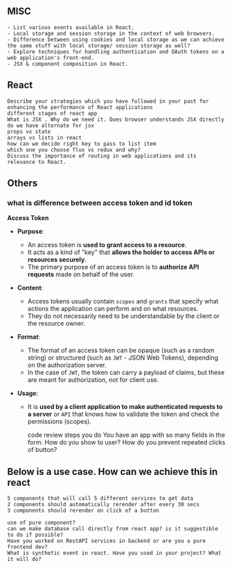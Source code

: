## MISC
    - List various events available in React.
    - Local storage and session storage in the context of web browsers.
    - Difference between using cookies and local storage as we can achieve the same stuff with local storage/ session storage as well?
    - Explore techniques for handling authentication and OAuth tokens on a web application's front-end.
    - JSX & component composition in React.


## React
    Describe your strategies which you have followed in your past for enhancing the performance of React applications
    different stages of react app
    What is JSX . Why do we need it. Does browser understands JSX directly
    do we have alternate for jsx
    props vs state
    arrays vs lists in react
    how can we decide right key to pass to list item
    which one you choose flux vs redux and why?
    Discuss the importance of routing in web applications and its relevance to React.
 
## Others
### what is difference between access token and id token
     
**Access Token**
- **Purpose**: 
  - An access token is **used to grant access to a resource**. 
  - It acts as a kind of "key" that **allows the holder to access APIs or resources securely**. 
  - The primary purpose of an access token is to **authorize API requests** made on behalf of the user.
- **Content**: 
  - Access tokens usually contain `scopes` and `grants` that specify what actions the application can perform and on what resources. 
  - They do not necessarily need to be understandable by the client or the resource owner.
- **Format**: 
  - The format of an access token can be opaque (such as a random string) or structured (such as `JWT` - JSON Web Tokens), depending on the authorization server. 
  - In the case of `JWT`, the token can carry a payload of claims, but these are meant for authorization, not for client use.
  
- **Usage**: 
  - It is **used by a client application to make authenticated requests to a server** or `API` that knows how to validate the token and check the permissions (scopes).



    code review steps you do
    You have an app with so many fields in the form. How do you show to user? How do you prevent repeated clicks of button?


## Below is a use case. How can we achieve this in react
    5 components that will call 5 different services to get data
    2 components should automatically rerender after every 30 secs
    3 components should rerender on click of a button
 
    use of pure component?
    can we make database call directly from react app? is it suggestible to do if possible?
    Have you worked on RestAPI services in backend or are you a pure frontend dev?
    What is synthetic event in react. Have you used in your project? What it will do?
